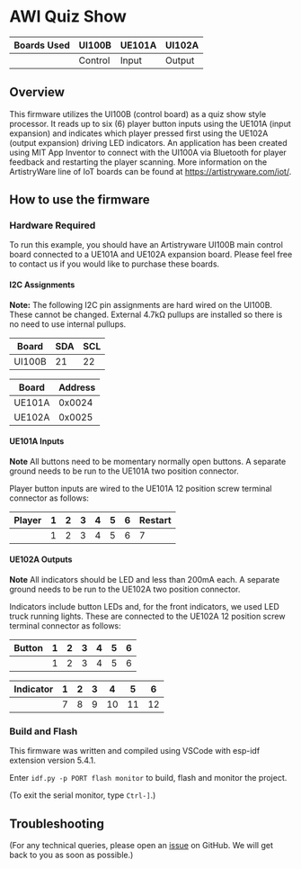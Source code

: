# AWI Quiz Show

| Boards Used | UI100B  | UE101A | UI102A |
| ----------- | ------- | ------ | ------ |
|             | Control |  Input | Output |

## Overview

This firmware utilizes the UI100B (control board) as a quiz show style processor. It reads up to six (6) player button inputs using the UE101A (input expansion) and indicates which player pressed first using the UE102A (output expansion) driving LED indicators. An application has been created using MIT App Inventor to connect with the UI100A via Bluetooth for player feedback and restarting the player scanning.
More information on the ArtistryWare line of IoT boards can be found at https://artistryware.com/iot/.

## How to use the firmware

### Hardware Required

To run this example, you should have an Artistryware UI100B main control board connected to a UE101A and UE102A expansion board. Please feel free to contact us if you would like to purchase these boards.

#### I2C Assignments

**Note:** The following I2C pin assignments are hard wired on the UI100B. These cannot be changed. External 4.7kΩ pullups are installed so there is no need to use internal pullups.

| Board  | SDA  | SCL  |
| ------ | ---- | ---- |
| UI100B |  21  |  22  |

| Board  | Address |
| ------ | ------- |
| UE101A | 0x0024  |
| UE102A | 0x0025  |

#### UE101A Inputs

**Note** All buttons need to be momentary normally open buttons. A separate ground needs to be run to the UE101A two position connector.

Player button inputs are wired to the UE101A 12 position screw terminal connector as follows:

| Player | 1 | 2 | 3 | 4 | 5 | 6 | Restart |
| ------ | - | - | - | - | - | - | ------- |
|        | 1 | 2 | 3 | 4 | 5 | 6 |    7    |

#### UE102A Outputs

**Note** All indicators should be LED and less than 200mA each. A separate ground needs to be run to the UE102A two position connector.

Indicators include button LEDs and, for the front indicators, we used LED truck running lights. These are connected to the UE102A 12 position screw terminal connector as follows:

| Button | 1 | 2 | 3 | 4 | 5 | 6 |      
| ------ | - | - | - | - | - | - |      
|        | 1 | 2 | 3 | 4 | 5 | 6 |      

| Indicator | 1 | 2 | 3 | 4  | 5  | 6  |
| --------- | - | - | - | -- | -- | -- |
|           | 7 | 8 | 9 | 10 | 11 | 12 |

### Build and Flash

This firmware was written and compiled using VSCode with esp-idf extension version 5.4.1.

Enter `idf.py -p PORT flash monitor` to build, flash and monitor the project.

(To exit the serial monitor, type ``Ctrl-]``.)

## Troubleshooting

(For any technical queries, please open an [issue](https://github.com/artistryware/Firmware-Public/issues) on GitHub. We will get back to you as soon as possible.)
